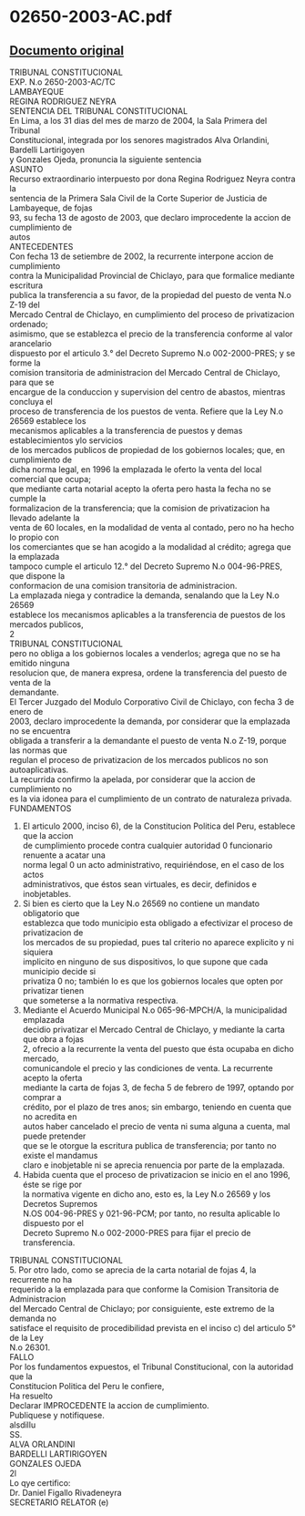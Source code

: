 
02650-2003-AC.pdf
=================
  
[Documento original](https://tc.gob.pe/jurisprudencia/2004/02650-2003-AC.pdf)  
---  
TRIBUNAL CONSTITUCIONAL  
EXP. N.o 2650-2003-AC/TC  
LAMBAYEQUE  
REGINA RODRIGUEZ NEYRA  
SENTENCIA DEL TRIBUNAL CONSTITUCIONAL  
En Lima, a los 31 dias del mes de marzo de 2004, la Sala Primera del Tribunal  
Constitucional, integrada por los senores magistrados Alva Orlandini, Bardelli Lartirigoyen  
y Gonzales Ojeda, pronuncia la siguiente sentencia  
ASUNTO  
Recurso extraordinario interpuesto por dona Regina Rodriguez Neyra contra la  
sentencia de la Primera Sala Civil de la Corte Superior de Justicia de Lambayeque, de fojas  
93, su fecha 13 de agosto de 2003, que declaro improcedente la accion de cumplimiento de  
autos  
ANTECEDENTES  
Con fecha 13 de setiembre de 2002, la recurrente interpone accion de cumplimiento  
contra la Municipalidad Provincial de Chiclayo, para que formalice mediante escritura  
publica la transferencia a su favor, de la propiedad del puesto de venta N.o Z-19 del  
Mercado Central de Chiclayo, en cumplimiento del proceso de privatizacion ordenado;  
asimismo, que se establezca el precio de la transferencia conforme al valor arancelario  
dispuesto por el articulo 3.° del Decreto Supremo N.o 002-2000-PRES; y se forme la  
comision transitoria de administracion del Mercado Central de Chiclayo, para que se  
encargue de la conduccion y supervision del centro de abastos, mientras concluya el  
proceso de transferencia de los puestos de venta. Refiere que la Ley N.o 26569 establece los  
mecanismos aplicables a la transferencia de puestos y demas establecimientos ylo servicios  
de los mercados publicos de propiedad de los gobiernos locales; que, en cumplimiento de  
dicha norma legal, en 1996 la emplazada le oferto la venta del local comercial que ocupa;  
que mediante carta notarial acepto la oferta pero hasta la fecha no se cumple la  
formalizacion de la transferencia; que la comision de privatizacion ha llevado adelante la  
venta de 60 locales, en la modalidad de venta al contado, pero no ha hecho lo propio con  
los comerciantes que se han acogido a la modalidad al crédito; agrega que la emplazada  
tampoco cumple el articulo 12.° del Decreto Supremo N.o 004-96-PRES, que dispone la  
conformacion de una comision transitoria de administracion.  
La emplazada niega y contradice la demanda, senalando que la Ley N.o 26569  
establece los mecanismos aplicables a la transferencia de puestos de los mercados publicos,  
2  
TRIBUNAL CONSTITUCIONAL  
pero no obliga a los gobiernos locales a venderlos; agrega que no se ha emitido ninguna  
resolucion que, de manera expresa, ordene la transferencia del puesto de venta de la  
demandante.  
El Tercer Juzgado del Modulo Corporativo Civil de Chiclayo, con fecha 3 de enero de  
2003, declaro improcedente la demanda, por considerar que la emplazada no se encuentra  
obligada a transferir a la demandante el puesto de venta N.o Z-19, porque las normas que  
regulan el proceso de privatizacion de los mercados publicos no son autoaplicativas.  
La recurrida confirmo la apelada, por considerar que la accion de cumplimiento no  
es la via idonea para el cumplimiento de un contrato de naturaleza privada.  
FUNDAMENTOS  
1. El articulo 2000, inciso 6), de la Constitucion Politica del Peru, establece que la accion  
de cumplimiento procede contra cualquier autoridad 0 funcionario renuente a acatar una  
norma legal 0 un acto administrativo, requiriéndose, en el caso de los actos  
administrativos, que éstos sean virtuales, es decir, definidos e inobjetables.  
2. Si bien es cierto que la Ley N.o 26569 no contiene un mandato obligatorio que  
establezca que todo municipio esta obligado a efectivizar el proceso de privatizacion de  
los mercados de su propiedad, pues tal criterio no aparece explicito y ni siquiera  
implicito en ninguno de sus dispositivos, lo que supone que cada municipio decide si  
privatiza 0 no; también lo es que los gobiernos locales que opten por privatizar tienen  
que someterse a la normativa respectiva.  
3. Mediante el Acuerdo Municipal N.o 065-96-MPCH/A, la municipalidad emplazada  
decidio privatizar el Mercado Central de Chiclayo, y mediante la carta que obra a fojas  
2, ofrecio a la recurrente la venta del puesto que ésta ocupaba en dicho mercado,  
comunicandole el precio y las condiciones de venta. La recurrente acepto la oferta  
mediante la carta de fojas 3, de fecha 5 de febrero de 1997, optando por comprar a  
crédito, por el plazo de tres anos; sin embargo, teniendo en cuenta que no acredita en  
autos haber cancelado el precio de venta ni suma alguna a cuenta, mal puede pretender  
que se le otorgue la escritura publica de transferencia; por tanto no existe el mandamus  
claro e inobjetable ni se aprecia renuencia por parte de la emplazada.  
4. Habida cuenta que el proceso de privatizacion se inicio en el ano 1996, éste se rige por  
la normativa vigente en dicho ano, esto es, la Ley N.o 26569 y los Decretos Supremos  
N.OS 004-96-PRES y 021-96-PCM; por tanto, no resulta aplicable lo dispuesto por el  
Decreto Supremo N.o 002-2000-PRES para fijar el precio de transferencia.  
  
TRIBUNAL CONSTITUCIONAL  
5. Por otro lado, como se aprecia de la carta notarial de fojas 4, la recurrente no ha  
requerido a la emplazada para que conforme la Comision Transitoria de Administracion  
del Mercado Central de Chiclayo; por consiguiente, este extremo de la demanda no  
satisface el requisito de procedibilidad prevista en el inciso c) del articulo 5° de la Ley  
N.o 26301.  
FALLO  
Por los fundamentos expuestos, el Tribunal Constitucional, con la autoridad que la  
Constitucion Politica del Peru le confiere,  
Ha resuelto  
Declarar IMPROCEDENTE la accion de cumplimiento.  
Publiquese y notifiquese.  
alsdillu  
SS.  
ALVA ORLANDINI  
BARDELLI LARTIRIGOYEN  
GONZALES OJEDA  
2l  
Lo qye certifico:  
Dr. Daniel Figallo Rivadeneyra  
SECRETARIO RELATOR (e)